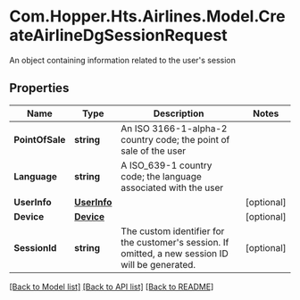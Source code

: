 # Com.Hopper.Hts.Airlines.Model.CreateAirlineDgSessionRequest
An object containing information related to the user's session

## Properties

Name | Type | Description | Notes
------------ | ------------- | ------------- | -------------
**PointOfSale** | **string** | An ISO 3166-1-alpha-2 country code; the point of sale of the user | 
**Language** | **string** | A ISO_639-1 country code; the language associated with the user | 
**UserInfo** | [**UserInfo**](UserInfo.md) |  | [optional] 
**Device** | [**Device**](Device.md) |  | [optional] 
**SessionId** | **string** | The custom identifier for the customer&#39;s session. If omitted, a new session ID will be generated. | [optional] 

[[Back to Model list]](../../README.md#documentation-for-models) [[Back to API list]](../../README.md#documentation-for-api-endpoints) [[Back to README]](../../README.md)

